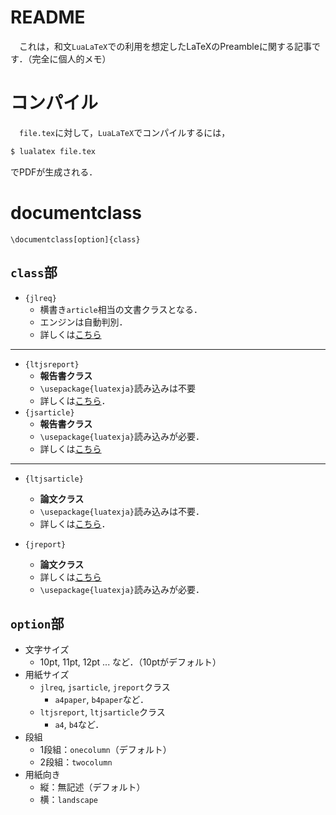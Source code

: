 # README
　これは，和文`LuaLaTeX`での利用を想定したLaTeXのPreambleに関する記事です．（完全に個人的メモ）
# コンパイル
　`file.tex`に対して，`LuaLaTeX`でコンパイルするには，
```Bash
$ lualatex file.tex
```
でPDFが生成される．
# documentclass
```TeX
\documentclass[option]{class}
```
## `class`部
- `{jlreq}`
  - 横書き`article`相当の文書クラスとなる．
  - エンジンは自動判別．
  - 詳しくは[こちら](https://www.tug.org/texlive//Contents/live/texmf-dist/doc/latex/jlreq/jlreq-ja.html)
---
- `{ltjsreport}`
  - **報告書クラス**
  - `\usepackage{luatexja}`読み込みは不要
  - 詳しくは[こちら](https://texwiki.texjp.org/?クラスファイル一覧)．
- `{jsarticle}`
  - **報告書クラス**
  - `\usepackage{luatexja}`読み込みが必要．
  - 詳しくは[こちら](https://ja.osdn.net/projects/luatex-ja/wiki/LuaTeX-jaの使い方)
---
- `{ltjsarticle}`
  - **論文クラス**
  - `\usepackage{luatexja}`読み込みは不要．
  - 詳しくは[こちら](https://texwiki.texjp.org/?クラスファイル一覧)．

- `{jreport}`
  - **論文クラス**
  - 詳しくは[こちら](https://ja.osdn.net/projects/luatex-ja/wiki/LuaTeX-jaの使い方)
  - `\usepackage{luatexja}`読み込みが必要．
## `option`部
- 文字サイズ
  - 10pt, 11pt, 12pt ... など．（10ptがデフォルト）
- 用紙サイズ
  - `jlreq`, `jsarticle`, `jreport`クラス
    - `a4paper`, `b4paper`など．
  - `ltjsreport`, `ltjsarticle`クラス
    - `a4`, `b4`など．
- 段組
  - 1段組：`onecolumn`（デフォルト）
  - 2段組：`twocolumn`
- 用紙向き
  - 縦：無記述（デフォルト）
  - 横：`landscape`



